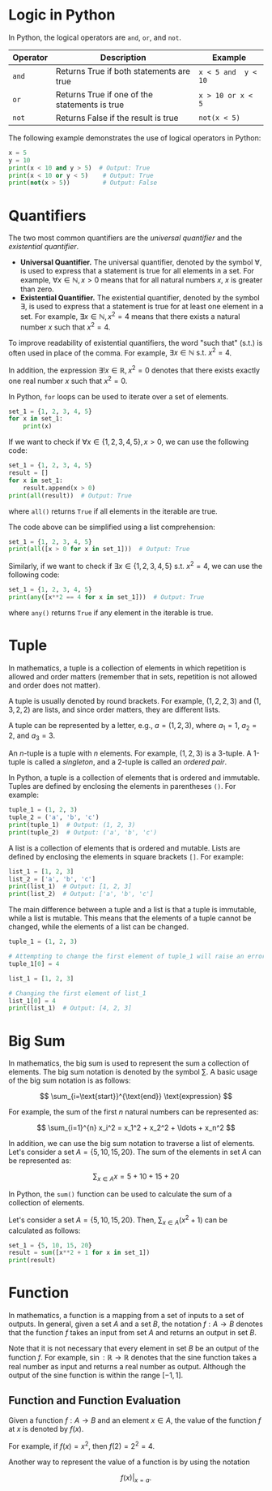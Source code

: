 # Logic in Python
In Python, the logical operators are `and`, `or`, and `not`. 

| Operator | Description                                   | Example             |
| -------- | --------------------------------------------- | ------------------- |
| `and`    | Returns True if both statements are true      | `x < 5 and  y < 10` |
| `or`     | Returns True if one of the statements is true | `x > 10 or x < 5`   |
| `not`    | Returns False if the result is true           | `not(x < 5)`        |

The following example demonstrates the use of logical operators in Python:
```python
x = 5
y = 10
print(x < 10 and y > 5)  # Output: True
print(x < 10 or y < 5)    # Output: True
print(not(x > 5))         # Output: False
```

# Quantifiers

The two most common quantifiers are the *universal quantifier* and the *existential quantifier*.

- **Universal Quantifier.** The universal quantifier, denoted by the symbol $\forall$, is used to express that a statement is true for all elements in a set. For example, $\forall x \in \mathbb{N}, x > 0$ means that for all natural numbers $x$, $x$ is greater than zero.
- **Existential Quantifier.** The existential quantifier, denoted by the symbol $\exists$, is used to express that a statement is true for at least one element in a set. For example, $\exists x \in \mathbb{N}, x^2 = 4$ means that there exists a natural number $x$ such that $x^2 = 4$. 


To improve readability of existential quantifiers, the word "such that" (s.t.) is often used in place of the comma. For example, $\exists x \in \mathbb{N} \text{ s.t. } x^2 = 4$.

In addition, the expression $\exists! x \in \mathbb{R}, x^2 = 0$ denotes that there exists exactly one real number $x$ such that $x^2 = 0$.

In Python, `for` loops can be used to iterate over a set of elements. 
```python
set_1 = {1, 2, 3, 4, 5}
for x in set_1:
    print(x)
```

If we want to check if $\forall x \in \{1, 2, 3, 4, 5\}, x > 0$, we can use the following code:
```python
set_1 = {1, 2, 3, 4, 5}
result = []
for x in set_1:
    result.append(x > 0)
print(all(result))  # Output: True
```
where `all()` returns `True` if all elements in the iterable are true.

The code above can be simplified using a list comprehension:
```python
set_1 = {1, 2, 3, 4, 5}
print(all([x > 0 for x in set_1]))  # Output: True
```

Similarly, if we want to check if $\exists x \in \{1, 2, 3, 4, 5\} \text{ s.t. } x^2 = 4$, we can use the following code:
```python
set_1 = {1, 2, 3, 4, 5}
print(any([x**2 == 4 for x in set_1]))  # Output: True
```
where `any()` returns `True` if any element in the iterable is true.



# Tuple

In mathematics, a tuple is a collection of elements in which repetition is allowed and order matters (remember that in sets, repetition is not allowed and order does not matter).

A tuple is usually denoted by round brackets. For example, $(1, 2, 2, 3)$ and $(1, 3, 2, 2)$ are lists, and since order matters, they are different lists.  

A tuple can be represented by a letter, e.g., $a = (1, 2, 3)$, where $a_1 = 1$, $a_2 = 2$, and $a_3 = 3$.

An $n$-tuple is a tuple with $n$ elements. For example, $(1, 2, 3)$ is a 3-tuple. A 1-tuple is called a *singleton*, and a 2-tuple is called an *ordered pair*.

In Python, a tuple is a collection of elements that is ordered and immutable. Tuples are defined by enclosing the elements in parentheses `()`. For example:

```python
tuple_1 = (1, 2, 3)
tuple_2 = ('a', 'b', 'c')
print(tuple_1)  # Output: (1, 2, 3)
print(tuple_2)  # Output: ('a', 'b', 'c')
```

A list is a collection of elements that is ordered and mutable. Lists are defined by enclosing the elements in square brackets `[]`. For example:

```python
list_1 = [1, 2, 3]
list_2 = ['a', 'b', 'c']
print(list_1)  # Output: [1, 2, 3]
print(list_2)  # Output: ['a', 'b', 'c']
```

The main difference between a tuple and a list is that a tuple is immutable, while a list is mutable. This means that the elements of a tuple cannot be changed, while the elements of a list can be changed.

```python
tuple_1 = (1, 2, 3)

# Attempting to change the first element of tuple_1 will raise an error
tuple_1[0] = 4  
```

```python
list_1 = [1, 2, 3]

# Changing the first element of list_1
list_1[0] = 4
print(list_1)  # Output: [4, 2, 3]
```

# Big Sum

In mathematics, the big sum is used to represent the sum a collection of elements. The big sum notation is denoted by the symbol $\sum$. A basic usage of the big sum notation is as follows:

$$
\sum_{i=\text{start}}^{\text{end}} \text{expression}
$$

For example, the sum of the first $n$ natural numbers can be represented as:

$$
\sum_{i=1}^{n} x_i^2 = x_1^2 + x_2^2 + \ldots + x_n^2
$$

In addition, we can use the big sum notation to traverse a list of elements. Let's consider a set $A = \{5, 10, 15, 20\}$. The sum of the elements in set $A$ can be represented as:

$$
\sum_{x \in A} x = 5 + 10 + 15 + 20
$$

In Python, the `sum()` function can be used to calculate the sum of a collection of elements. 

Let's consider a set $A = \{5, 10, 15, 20\}$. Then, $\sum_{x \in A} (x^2 + 1)$ can be calculated as follows:

```python
set_1 = {5, 10, 15, 20}
result = sum([x**2 + 1 for x in set_1])
print(result)
```

# Function

In mathematics, a function is a mapping from a set of inputs to a set of outputs. In general, given a set $A$ and a set $B$, the notation $f: A \rightarrow B$ denotes that the function $f$ takes an input from set $A$ and returns an output in set $B$. 

Note that it is not necessary that every element in set $B$ be an output of the function $f$. For example, $\sin: \mathbb{R} \rightarrow \mathbb{R}$ denotes that the sine function takes a real number as input and returns a real number as output. Although the output of the sine function is within the range $[-1, 1]$.

## Function and Function Evaluation

Given a function $f: A \rightarrow B$ and an element $x \in A$, the value of the function $f$ at $x$ is denoted by $f(x)$. 

For example, if $f(x) = x^2$, then $f(2) = 2^2 = 4$.

Another way to represent the value of a function is by using the notation 

$$
f(x) \rvert_{x=a}.
$$

